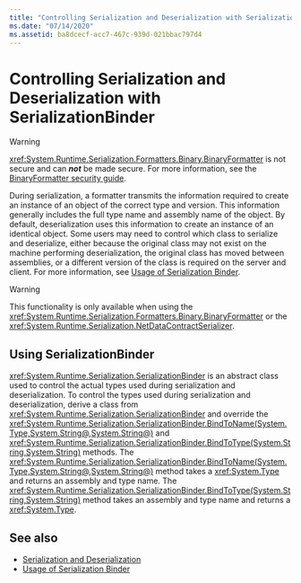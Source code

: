 ```yaml
---
title: "Controlling Serialization and Deserialization with SerializationBinder"
ms.date: "07/14/2020"
ms.assetid: ba8dcecf-acc7-467c-939d-021bbac797d4
---
```

# Controlling Serialization and Deserialization with SerializationBinder

> [!WARNING]
> <xref:System.Runtime.Serialization.Formatters.Binary.BinaryFormatter> is not secure and can ***not*** be made secure. For more information, see the [BinaryFormatter security guide](../../../standard/serialization/binaryformatter-security-guide.md).

During serialization, a formatter transmits the information required to create an instance of an object of the correct type and version. This information generally includes the full type name and assembly name of the object. By default, deserialization uses this information to create an instance of an identical object. Some users may need to control which class to serialize and deserialize, either because the original class may not exist on the machine performing deserialization, the original class has moved between assemblies, or a different version of the class is required on the server and client. For more information, see [Usage of Serialization Binder](../samples/usage-of-serialization-binder.md).  
  
> [!WARNING]
> This functionality is only available when using the <xref:System.Runtime.Serialization.Formatters.Binary.BinaryFormatter> or the <xref:System.Runtime.Serialization.NetDataContractSerializer>.  
  
## Using SerializationBinder  
 <xref:System.Runtime.Serialization.SerializationBinder> is an abstract class used to control the actual types used during serialization and deserialization. To control the types used during serialization and deserialization, derive a class from <xref:System.Runtime.Serialization.SerializationBinder> and override the <xref:System.Runtime.Serialization.SerializationBinder.BindToName(System.Type,System.String@,System.String@)> and <xref:System.Runtime.Serialization.SerializationBinder.BindToType(System.String,System.String)> methods. The <xref:System.Runtime.Serialization.SerializationBinder.BindToName(System.Type,System.String@,System.String@)> method takes a <xref:System.Type> and returns an assembly and type name. The <xref:System.Runtime.Serialization.SerializationBinder.BindToType(System.String,System.String)> method takes an assembly and type name and returns a <xref:System.Type>.  
  
## See also

- [Serialization and Deserialization](serialization-and-deserialization.md)
- [Usage of Serialization Binder](../samples/usage-of-serialization-binder.md)
